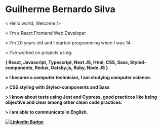 <h1>Guilherme Bernardo Silva</h1>

<p> < Hello world, Welcome /></p>

<p> > I'm a React Frontend Web Developer</p>

<p> > I'm 20 years old and I started programming when I was 14.</p>

<p> > I've worked on projects using:</p>
<p><strong> { React, Javascript, Typescript, Next JS, Html, CSS, Sass, Styled-components, Redux, Gatsby.js, Ruby, Node JS }</p>

<p> > I became a computer technician, I am studying computer science.</p>

<p> > CSS styling with Styled-components and Sass</p>

<p> > I know about tests using Jest and Cypress, good practices like being objective and clear among other clean code practices.</p>

<p> > I am able to communicate in English.</p>
  
[![Linkedin Badge](https://img.shields.io/badge/-Guilherme_Bernardo-292929?style=for-the-badge&logo=Linkedin&logoColor=white&link=https://www.linkedin.com/in/guilherme-bernardo-silva-789217194/)](https://www.linkedin.com/in/guilherme-bernardo-silva-789217194/)
